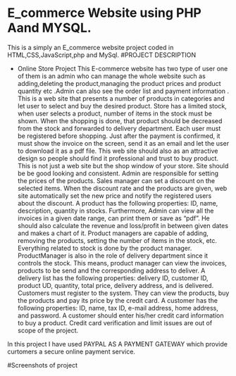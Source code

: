 # E_commerce Website using PHP Aand MYSQL.
This is a simply an E_commerce  website project coded in HTML,CSS,JavaScript,php and MySql. 
 #PROJECT DESCRIPTION
   * Online Store Project
This E-commerce website has two type of user one of them is an admin who can manage the whole website such as adding,deleting the product,managing the product prices and product quantity etc .Admin can also see the order list and payment information .
This is a web site that presents a number of products in categories and let user to select and buy the desired product. Store has a limited stock, when user selects a product, number of items in the stock must be shown. When the shopping is done, that product should be decreased from the stock and forwarded to delivery department. Each user must be registered before shopping. Just after the payment is confirmed, it must show the invoice on the screen, send it as an email and let the user to download it as a pdf file. This web site should also as an attractive design so people should find it professional and trust to buy product. This is not just a web site but the shop window of your store. Site should be be good looking and consistent.
Admin are responsible for setting the prices of the products. Sales manager can set a discount on the selected items. When the discount rate and the products are given, web site automatically set the new price and notify the registered users about the discount. A product has the following properties: ID, name, description, quantity in stocks. Furthermore, Admin can view all the invoices in a given date range, can print them or save as “pdf”. He should also calculate the revenue and loss/profit in between given dates and makes a chart of it.
Product managers are capable of adding, removing the products, setting the number of items in the stock, etc. Everything related to stock is done by the product manager. ProductManager is also in the role of delivery department since it controls the stock. This means, product manager can view the invoices, products to be send and the corresponding address to deliver. A delivery list has the following properties: delivery ID, customer ID, product UD, quantity, total price, delivery address, and is delivered.
Customers must register to the system. They can view the products, buy the products and pay its price by the credit card. A customer has the following properties: ID, name, tax ID, e-mail address, home address, and password. A customer should enter his/her credit card information to buy a product. Credit card verification and limit issues are out of scope of the project.

In this project I have used PAYPAL AS A PAYMENT GATEWAY which provide curtomers a secure online payment service.  



#Screenshots of project
